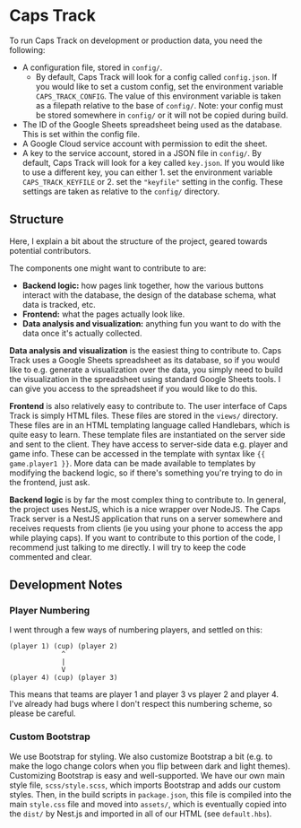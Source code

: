 # Caps Track

To run Caps Track on development or production data, you need the following:
- A configuration file, stored in `config/`.
  - By default, Caps Track will look for a config called `config.json`. If you would like to set a custom config, set the environment variable `CAPS_TRACK_CONFIG`. The value of this environment variable is taken as a filepath relative to the base of `config/`. Note: your config must be stored somewhere in `config/` or it will not be copied during build.
- The ID of the Google Sheets spreadsheet being used as the database. This is set within the config file.
- A Google Cloud service account with permission to edit the sheet.
- A key to the service account, stored in a JSON file in `config/`. By default, Caps Track will look for a key called `key.json`. If you would like to use a different key, you can either 1. set the environment variable `CAPS_TRACK_KEYFILE` or 2. set the `"keyfile"` setting in the config. These settings are taken as relative to the `config/` directory.

## Structure

Here, I explain a bit about the structure of the project, geared towards potential contributors.

The components one might want to contribute to are:
- **Backend logic:** how pages link together, how the various buttons interact with the database, the design of the database schema, what data is tracked, etc.
- **Frontend:** what the pages actually look like.
- **Data analysis and visualization:** anything fun you want to do with the data once it's actually collected.


**Data analysis and visualization** is the easiest thing to contribute to. Caps Track uses a Google Sheets spreadsheet as its database, so if you would like to e.g. generate a visualization over the data, you simply need to build the visualization in the spreadsheet using standard Google Sheets tools. I can give you access to the spreadsheet if you would like to do this.

**Frontend** is also relatively easy to contribute to. The user interface of Caps Track is simply HTML files. These files are stored in the `views/` directory. These files are in an HTML templating language called Handlebars, which is quite easy to learn. These template files are instantiated on the server side and sent to the client. They have access to server-side data e.g. player and game info. These can be accessed in the template with syntax like `{{ game.player1 }}`. More data can be made available to templates by modifying the backend logic, so if there's something you're trying to do in the frontend, just ask.

**Backend logic** is by far the most complex thing to contribute to. In general, the project uses NestJS, which is a nice wrapper over NodeJS. The Caps Track server is a NestJS application that runs on a server somewhere and receives requests from clients (ie you using your phone to access the app while playing caps). If you want to contribute to this portion of the code, I recommend just talking to me directly. I will try to keep the code commented and clear.

## Development Notes

### Player Numbering

I went through a few ways of numbering players, and settled on this:
```
(player 1) (cup) (player 2)
             ^
             |
             V
(player 4) (cup) (player 3)
```
This means that teams are player 1 and player 3 vs player 2 and player 4. I've already had bugs where I don't respect this numbering scheme, so please be careful.

### Custom Bootstrap 

We use Bootstrap for styling. We also customize Bootstrap a bit (e.g. to make the logo change colors when you flip between dark and light themes). Customizing Bootstrap is easy and well-supported. We have our own main style file, `scss/style.scss`, which imports Bootstrap and adds our custom styles. Then, in the build scripts in `package.json`, this file is compiled into the main `style.css` file and moved into `assets/`, which is eventually copied into the `dist/` by Nest.js and imported in all of our HTML (see `default.hbs`).
